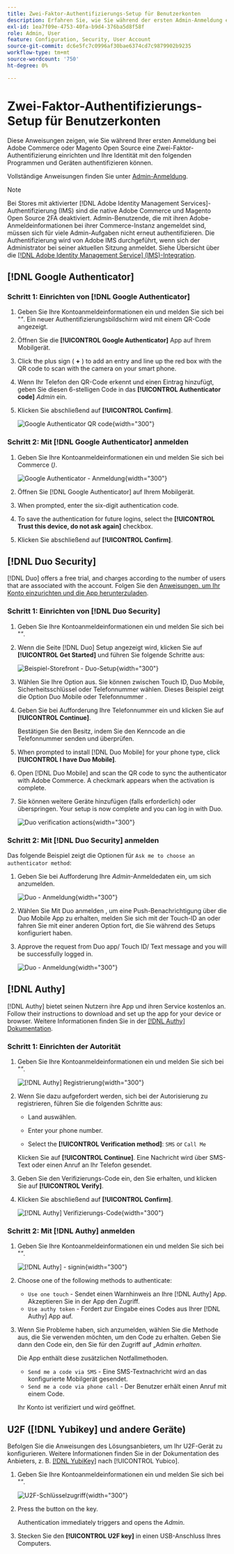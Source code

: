 ```yaml
---
title: Zwei-Faktor-Authentifizierungs-Setup für Benutzerkonten
description: Erfahren Sie, wie Sie während der ersten Admin-Anmeldung eine Zwei-Faktor-Authentifizierung einrichten und Ihre Identität mit einer unterstützten Geräte-App authentifizieren.
exl-id: 1ea7f09e-4753-40fa-b9d4-376ba5d8f58f
role: Admin, User
feature: Configuration, Security, User Account
source-git-commit: dc6e5fc7c0996af30bae6374cd7c9879902b9235
workflow-type: tm+mt
source-wordcount: '750'
ht-degree: 0%

---
```


# Zwei-Faktor-Authentifizierungs-Setup für Benutzerkonten

Diese Anweisungen zeigen, wie Sie während Ihrer ersten Anmeldung bei Adobe Commerce oder Magento Open Source eine Zwei-Faktor-Authentifizierung einrichten und Ihre Identität mit den folgenden Programmen und Geräten authentifizieren können.

Vollständige Anweisungen finden Sie unter [Admin-Anmeldung](../getting-started/admin-signin.md).

>[!NOTE]
>
>Bei Stores mit aktivierter [!DNL Adobe Identity Management Services]-Authentifizierung (IMS) sind die native Adobe Commerce und Magento Open Source 2FA deaktiviert. Admin-Benutzende, die mit ihren Adobe-Anmeldeinformationen bei ihrer Commerce-Instanz angemeldet sind, müssen sich für viele Admin-Aufgaben nicht erneut authentifizieren. Die Authentifizierung wird von Adobe IMS durchgeführt, wenn sich der Administrator bei seiner aktuellen Sitzung anmeldet. Siehe Übersicht über die [[!DNL Adobe Identity Management Service] (IMS)-Integration](../getting-started/adobe-ims-integration-overview.md).

## [!DNL Google Authenticator]

### Schritt 1: Einrichten von [!DNL Google Authenticator]

1. Geben Sie Ihre Kontoanmeldeinformationen ein und melden Sie sich bei &quot;_&quot;_. Ein neuer Authentifizierungsbildschirm wird mit einem QR-Code angezeigt.

1. Öffnen Sie die **[!UICONTROL Google Authenticator]** App auf Ihrem Mobilgerät.

1. Click the plus sign ( **+** ) to add an entry and line up the red box with the QR code to scan with the camera on your smart phone.

1. Wenn Ihr Telefon den QR-Code erkennt und einen Eintrag hinzufügt, geben Sie diesen 6-stelligen Code in das **[!UICONTROL Authenticator code]** _Admin_ ein.

1. Klicken Sie abschließend auf **[!UICONTROL Confirm]**.

   ![Google Authenticator QR code](./assets/storefront-2fa-google-qrcode.png){width="300"}

### Schritt 2: Mit [!DNL Google Authenticator] anmelden

1. Geben Sie Ihre Kontoanmeldeinformationen ein und melden Sie sich bei Commerce (_)_.

   ![Google Authenticator - Anmeldung](./assets/storefront-2fa-google-code.png){width="300"}

1. Öffnen Sie [!DNL Google Authenticator] auf Ihrem Mobilgerät.

1. When prompted, enter the six-digit authentication code.

1. To save the authentication for future logins, select the **[!UICONTROL Trust this device, do not ask again]** checkbox.

1. Klicken Sie abschließend auf **[!UICONTROL Confirm]**.

## [!DNL Duo Security]

[!DNL Duo] offers a free trial, and charges according to the number of users that are associated with the account. Folgen Sie den [Anweisungen, um Ihr Konto einzurichten und die App herunterzuladen](https://duo.com/product/multi-factor-authentication-mfa/duo-mobile-app).

### Schritt 1: Einrichten von [!DNL Duo Security]

1. Geben Sie Ihre Kontoanmeldeinformationen ein und melden Sie sich bei &quot;_&quot;_.

1. Wenn die Seite [!DNL Duo] Setup angezeigt wird, klicken Sie auf **[!UICONTROL Get Started]** und führen Sie folgende Schritte aus:

   ![Beispiel-Storefront - Duo-Setup](./assets/storefront-2fa-duo-setup-options.png){width="300"}

1. Wählen Sie Ihre Option aus. Sie können zwischen Touch ID, Duo Mobile, Sicherheitsschlüssel oder Telefonnummer wählen. Dieses Beispiel zeigt die Option Duo Mobile oder Telefonnummer .

1. Geben Sie bei Aufforderung Ihre Telefonnummer ein und klicken Sie auf **[!UICONTROL Continue]**.

   Bestätigen Sie den Besitz, indem Sie den Kenncode an die Telefonnummer senden und überprüfen.

1. When prompted to install [!DNL Duo Mobile] for your phone type, click **[!UICONTROL I have Duo Mobile]**.

1. Open [!DNL Duo Mobile] and scan the QR code to sync the authenticator with Adobe Commerce. A checkmark appears when the activation is complete.

1. Sie können weitere Geräte hinzufügen (falls erforderlich) oder überspringen. Your setup is now complete and you can log in with Duo.

   ![Duo verification actions](./assets/storefront-2fa-duo-setup-complete.png){width="300"}

### Schritt 2: Mit [!DNL Duo Security] anmelden

Das folgende Beispiel zeigt die Optionen für `Ask me to choose an authenticator method`:

1. Geben Sie bei Aufforderung Ihre _Admin_-Anmeldedaten ein, um sich anzumelden.

   ![Duo - Anmeldung](./assets/storefront-2fa-duo-auth.png){width="300"}

1. Wählen Sie Mit Duo anmelden , um eine Push-Benachrichtigung über die Duo Mobile App zu erhalten, melden Sie sich mit der Touch-ID an oder fahren Sie mit einer anderen Option fort, die Sie während des Setups konfiguriert haben.

1. Approve the request from Duo app/ Touch ID/ Text message and you will be successfully logged in.

   ![Duo - Anmeldung](./assets/storefront-2fa-duo-success.png){width="300"}

## [!DNL Authy]

[!DNL Authy] bietet seinen Nutzern ihre App und ihren Service kostenlos an. Follow their instructions to download and set up the app for your device or browser. Weitere Informationen finden Sie in der [[!DNL Authy] Dokumentation](https://authy.com/features/setup/).

### Schritt 1: Einrichten der Autorität

1. Geben Sie Ihre Kontoanmeldeinformationen ein und melden Sie sich bei &quot;_&quot;_.

   ![[!DNL Authy] Registrierung](./assets/storefront-2fa-authy-auth.png){width="300"}

1. Wenn Sie dazu aufgefordert werden, sich bei der Autorisierung zu registrieren, führen Sie die folgenden Schritte aus:

   - Land auswählen.

   - Enter your phone number.

   - Select the **[!UICONTROL Verification method]**: `SMS` or `Call Me`

   Klicken Sie auf **[!UICONTROL Continue]**. Eine Nachricht wird über SMS-Text oder einen Anruf an Ihr Telefon gesendet.

1. Geben Sie den Verifizierungs-Code ein, den Sie erhalten, und klicken Sie auf **[!UICONTROL Verify]**.

1. Klicken Sie abschließend auf **[!UICONTROL Confirm]**.

   ![[!DNL Authy] Verifizierungs-Code](./assets/storefront-2fa-authy-verify.png){width="300"}

### Schritt 2: Mit [!DNL Authy] anmelden

1. Geben Sie Ihre Kontoanmeldeinformationen ein und melden Sie sich bei &quot;_&quot;_.

   ![[!DNL Authy] - signin](./assets/storefront-2fa-authy-access.png){width="300"}

1. Choose one of the following methods to authenticate:

   - `Use one touch` - Sendet einen Warnhinweis an Ihre [!DNL Authy] App. Akzeptieren Sie in der App den Zugriff.
   - `Use authy token` - Fordert zur Eingabe eines Codes aus Ihrer [!DNL Authy] App auf.

1. Wenn Sie Probleme haben, sich anzumelden, wählen Sie die Methode aus, die Sie verwenden möchten, um den Code zu erhalten. Geben Sie dann den Code ein, den Sie für den Zugriff auf „Admin _erhalten_.

   Die App enthält diese zusätzlichen Notfallmethoden.

   - `Send me a code via SMS` - Eine SMS-Textnachricht wird an das konfigurierte Mobilgerät gesendet.
   - `Send me a code via phone call` - Der Benutzer erhält einen Anruf mit einem Code.

   Ihr Konto ist verifiziert und wird geöffnet.

## U2F ([!DNL Yubikey] und andere Geräte)

Befolgen Sie die Anweisungen des Lösungsanbieters, um Ihr U2F-Gerät zu konfigurieren. Weitere Informationen finden Sie in der Dokumentation des Anbieters, z. B. [[!DNL YubiKey]](https://support.yubico.com/hc/en-us/articles/360013790339-Getting-Started-with-Your-YubiKey) nach [!UICONTROL Yubico].

1. Geben Sie Ihre Kontoanmeldeinformationen ein und melden Sie sich bei &quot;_&quot;_.

   ![U2F-Schlüsselzugriff](./assets/storefront-2fa-u2f.png){width="300"}

1. Press the button on the key.

   Authentication immediately triggers and opens the _Admin_.

1. Stecken Sie den **[!UICONTROL U2F key]** in einen USB-Anschluss Ihres Computers.
